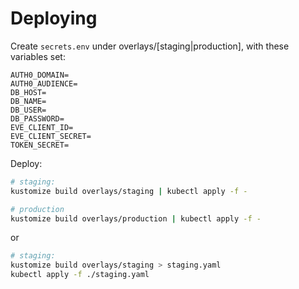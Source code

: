 # Deploying

Create `secrets.env` under overlays/[staging|production], with these variables set:

```dotenv
AUTH0_DOMAIN=
AUTH0_AUDIENCE=
DB_HOST=
DB_NAME=
DB_USER=
DB_PASSWORD=
EVE_CLIENT_ID=
EVE_CLIENT_SECRET=
TOKEN_SECRET=
```

Deploy:

```bash
# staging:
kustomize build overlays/staging | kubectl apply -f -

# production
kustomize build overlays/production | kubectl apply -f -
```

or

```bash
# staging:
kustomize build overlays/staging > staging.yaml
kubectl apply -f ./staging.yaml
```
